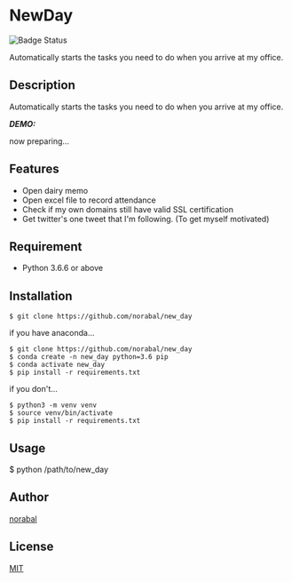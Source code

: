 # NewDay

![Badge Status](https://ci-as-a-service)

Automatically starts the tasks you need to do when you arrive at my office.

## Description

Automatically starts the tasks you need to do when you arrive at my office.


***DEMO:***

now preparing...

## Features

- Open dairy memo
- Open excel file to record attendance
- Check if my own domains still have valid SSL certification
- Get twitter's one tweet that I'm following. (To get myself motivated)

## Requirement

- Python 3.6.6 or above

## Installation

    $ git clone https://github.com/norabal/new_day

if you have anaconda...

    $ git clone https://github.com/norabal/new_day
    $ conda create -n new_day python=3.6 pip
    $ conda activate new_day
    $ pip install -r requirements.txt

if you don't...

    $ python3 -m venv venv
    $ source venv/bin/activate
    $ pip install -r requirements.txt

## Usage

$ python /path/to/new_day

## Author

[norabal](https://twitter.com/norabalwks)

## License

[MIT](http://b4b4r07.mit-license.org)
